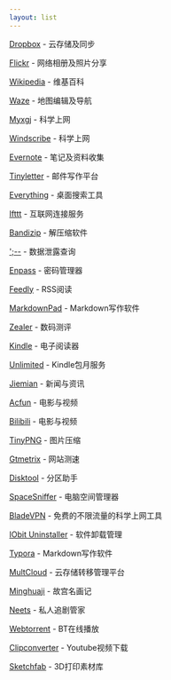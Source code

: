 ```yaml
---
layout: list
---
```


[Dropbox](https://db.tt/h5ZzHAqI) - 云存储及同步

[Flickr](https://flickr.com) - 网络相册及照片分享

[Wikipedia](https://zh.wikipedia.org/zh-hans/Wikipedia:%E9%A6%96%E9%A1%B5) - 维基百科

[Waze](https://www.waze.com/zh) - 地图编辑及导航

[Myxgj](https://myxgj.com/) - 科学上网

[Windscribe](https://windscribe.com/) - 科学上网

[Evernote](https://www.evernote.com/referral/Registration.action?sig=8d6c1b50cf41eb62c833ef7f572409d10947ff4688f85c8526cf913e28ad7b5b&uid=24474777) - 笔记及资料收集

[Tinyletter](http://tinyletter.com/) - 邮件写作平台

[Everything](http://www.voidtools.com/) - 桌面搜索工具

[Ifttt](https://ifttt.com/) - 互联网连接服务

[Bandizip](https://www.bandisoft.com/bandizip/cn/) - 解压缩软件

[';--](https://haveibeenpwned.com/) - 数据泄露查询

[Enpass](https://www.enpass.io/) - 密码管理器

[Feedly](http://feedly.com/i/welcome) - RSS阅读

[MarkdownPad](http://markdownpad.com/) - Markdown写作软件

[Zealer](http://www.zealer.com/) - 数码测评

[Kindle](https://www.amazon.cn/gp/product/B00QJDOLIO/ref=as_li_ss_tl?ie=UTF8&camp=536&creative=3132&creativeASIN=B00QJDOLIO&linkCode=as2&tag=zeove-23) - 电子阅读器

[Unlimited](https://www.amazon.cn/gp/kindle/ku/sign-up/ref=as_li_ss_tl?ie=UTF8&*Version*=1&*entries*=0&camp=536&creative=3132&linkCode=ur2&tag=zeove-23) - Kindle包月服务

[Jiemian](http://www.jiemian.com/) - 新闻与资讯

[Acfun](http://www.acfun.tv/) - 电影与视频

[Bilibili](http://www.bilibili.com/) - 电影与视频

[TinyPNG](https://tinypng.com/) - 图片压缩

[Gtmetrix](https://gtmetrix.com/) - 网站测速

[Disktool](http://www.disktool.cn/feature.html) - 分区助手

[SpaceSniffer](http://www.uderzo.it/main_products/space_sniffer/download.html) - 电脑空间管理器

[BladeVPN](http://bladevpn.com/) - 免费的不限流量的科学上网工具

[IObit Uninstaller](https://www.iobit.com/en/advanceduninstaller.php) - 软件卸载管理

[Typora](https://typora.io/) - Markdown写作软件

[MultCloud](https://www.multcloud.com/sign?method=up&tc=51feffd6604f761701605278c6a40374) - 云存储转移管理平台

[Minghuaji](http://minghuaji.dpm.org.cn/) - 故宫名画记

[Neets](http://neets.cc/) - 私人追剧管家

[Webtorrent](https://webtorrent.io/) - BT在线播放

[Clipconverter](http://www.clipconverter.cc/) - Youtube视频下载

[Sketchfab](https://sketchfab.com/britishmuseum) - 3D打印素材库